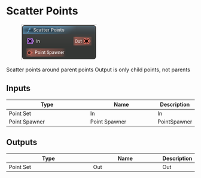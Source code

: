 # Scatter Points

<div align="left" data-full-width="false">

<figure><img src="Scatter_Points.png" alt=""><figcaption></figcaption></figure>

</div>

Scatter points around parent points
Output is only child points, not parents

## Inputs

<table>
<thead><tr><th width="250">Type</th><th width="200">Name</th><th>Description</th></tr></thead>
<tbody>
<tr><td>Point Set</td><td>In</td><td>In</td></tr>
<tr><td>Point Spawner</td><td>Point Spawner</td><td>PointSpawner</td></tr>
</tbody>
</table>

## Outputs

<table>
<thead><tr><th width="250">Type</th><th width="200">Name</th><th>Description</th></tr></thead>
<tbody>
<tr><td>Point Set</td><td>Out</td><td>Out</td></tr>
</tbody>
</table>